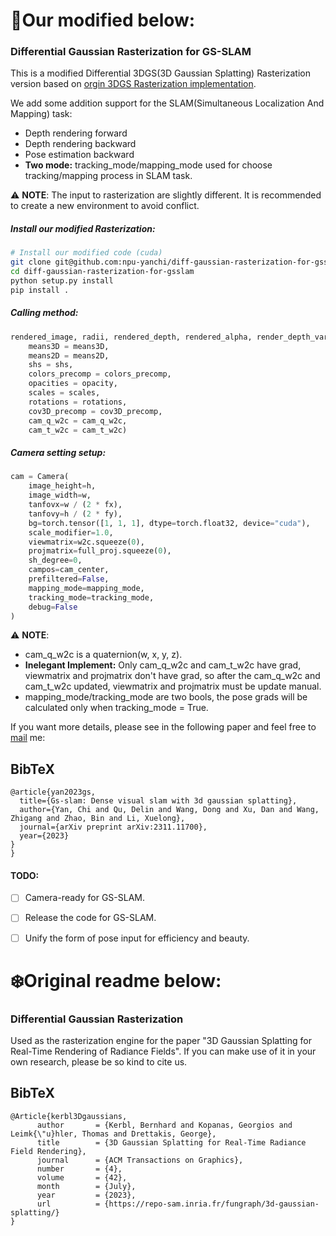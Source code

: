 # :tada:Our modified below:

### Differential Gaussian Rasterization for GS-SLAM

This is a modified Differential 3DGS(3D Gaussian Splatting) Rasterization version based on [orgin 3DGS Rasterization implementation](https://github.com/graphdeco-inria/diff-gaussian-rasterization/tree/59f5f77e3ddbac3ed9db93ec2cfe99ed6c5d121d).

We add some addition support for the SLAM(Simultaneous Localization And Mapping) task:

- Depth rendering forward
- Depth rendering backward
- Pose estimation backward
- **Two mode:** tracking_mode/mapping_mode used for choose tracking/mapping process in SLAM task.

:warning: **NOTE**: The  input to rasterization are slightly different. It is recommended to create a new environment to avoid conflict.

##### Install our modified Rasterization:

```bash
# Install our modified code (cuda)
git clone git@github.com:npu-yanchi/diff-gaussian-rasterization-for-gsslam.git
cd diff-gaussian-rasterization-for-gsslam
python setup.py install
pip install .
```

##### Calling method:

```python
rendered_image, radii, rendered_depth, rendered_alpha, render_depth_var = rasterizer(
    means3D = means3D,
    means2D = means2D,
    shs = shs,
    colors_precomp = colors_precomp,
    opacities = opacity,
    scales = scales,
    rotations = rotations,
    cov3D_precomp = cov3D_precomp,
    cam_q_w2c = cam_q_w2c,
    cam_t_w2c = cam_t_w2c)
```

##### Camera setting setup:

```python
cam = Camera(
    image_height=h,
    image_width=w,
    tanfovx=w / (2 * fx),
    tanfovy=h / (2 * fy),
    bg=torch.tensor([1, 1, 1], dtype=torch.float32, device="cuda"),
    scale_modifier=1.0,
    viewmatrix=w2c.squeeze(0),
    projmatrix=full_proj.squeeze(0),
    sh_degree=0,
    campos=cam_center,
    prefiltered=False,
    mapping_mode=mapping_mode,
    tracking_mode=tracking_mode,
    debug=False
)
```

:warning: **NOTE**:

- cam_q_w2c is a quaternion(w, x, y, z).
- **Inelegant Implement:** Only cam_q_w2c and cam_t_w2c have grad, viewmatrix and projmatrix don't have grad, so after the cam_q_w2c and cam_t_w2c updated, viewmatrix and projmatrix must be update manual.
- mapping_mode/tracking_mode are two bools, the pose grads will be calculated only when tracking_mode = True.

If you want more details, please see in the following paper and feel free to [mail](mailto:yan_chi@sjtu.edu.cn) me:

<section class="section" id="BibTeX">
  <div class="container is-max-desktop content">
    <h2 class="title">BibTeX</h5>
    <pre><code>@article{yan2023gs,
  title={Gs-slam: Dense visual slam with 3d gaussian splatting},
  author={Yan, Chi and Qu, Delin and Wang, Dong and Xu, Dan and Wang, Zhigang and Zhao, Bin and Li, Xuelong},
  journal={arXiv preprint arXiv:2311.11700},
  year={2023}
}
}</code></pre>
  </div>
</section>

#### TODO:

- [ ] Camera-ready for GS-SLAM.
- [ ] Release the code for GS-SLAM.
- [ ] Unify the form of pose input for efficiency and beauty.



# :snowflake:Original readme below:

### Differential Gaussian Rasterization

Used as the rasterization engine for the paper "3D Gaussian Splatting for Real-Time Rendering of Radiance Fields". If you can make use of it in your own research, please be so kind to cite us.

<section class="section" id="BibTeX">
  <div class="container is-max-desktop content">
    <h2 class="title">BibTeX</h5>
    <pre><code>@Article{kerbl3Dgaussians,
      author       = {Kerbl, Bernhard and Kopanas, Georgios and Leimk{\"u}hler, Thomas and Drettakis, George},
      title        = {3D Gaussian Splatting for Real-Time Radiance Field Rendering},
      journal      = {ACM Transactions on Graphics},
      number       = {4},
      volume       = {42},
      month        = {July},
      year         = {2023},
      url          = {https://repo-sam.inria.fr/fungraph/3d-gaussian-splatting/}
}</code></pre>
  </div>
</section>